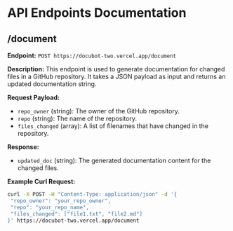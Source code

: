 # API Endpoints Documentation

## /document

**Endpoint:** `POST https://docubot-two.vercel.app/document`

**Description:** This endpoint is used to generate documentation for changed files in a GitHub repository. It takes a JSON payload as input and returns an updated documentation string.

**Request Payload:**
- `repo_owner` (string): The owner of the GitHub repository.
- `repo` (string): The name of the repository.
- `files_changed` (array): A list of filenames that have changed in the repository.

**Response:**
- `updated_doc` (string): The generated documentation content for the changed files.

**Example Curl Request:**
```bash
curl -X POST -H "Content-Type: application/json" -d '{
 "repo_owner": "your_repo_owner",
 "repo": "your_repo_name",
 "files_changed": ["file1.txt", "file2.md"]
}' https://docubot-two.vercel.app/document
```
